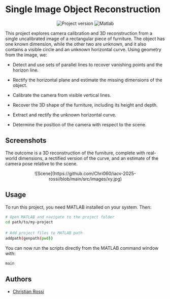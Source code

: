 
# Single Image Object Reconstruction

<div align="center">
    <img src="https://img.shields.io/badge/Version-1.0-4CAF50?style=for-the-badge" alt="Project version">
    <img src="https://img.shields.io/badge/Matlab-3776AB?logo=matlab&logoColor=white&style=for-the-badge" alt="Matlab"> 
</div>

This project explores camera calibration and 3D reconstruction from a single uncalibrated image of a rectangular piece of furniture. The object has one known dimension, while the other two are unknown, and it also contains a visible circle and an unknown horizontal curve. Using geometry from the image, we:
- Detect and use sets of parallel lines to recover vanishing points and the horizon line.

- Rectify the horizontal plane and estimate the missing dimensions of the object.

- Calibrate the camera from visible vertical lines.

- Recover the 3D shape of the furniture, including its height and depth.

- Extract and rectify the unknown horizontal curve.

- Determine the position of the camera with respect to the scene.

## Screenshots

The outcome is a 3D reconstruction of the furniture, complete with real-world dimensions, a rectified version of the curve, and an estimate of the camera pose relative to the scene.

<div align="center">
![Scene](https://github.com/Chri060/iacv-2025-rossi/blob/main/src/images/xy.jpg)
</div>

## Usage

To run this project, you need MATLAB installed on your system. 
Then:

```bash
# Open MATLAB and navigate to the project folder
cd path/to/my-project

# Add project files to MATLAB path
addpath(genpath(pwd))
```
You can now run the scripts directly from the MATLAB command window with: 
```bash
main
```

## Authors

- [Christian Rossi](https://github.com/Chri060)